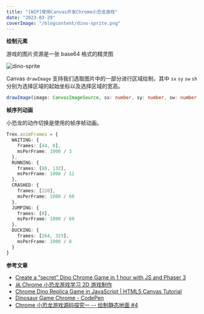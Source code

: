 ```yaml
---
title: "[WIP]使用Canvas开发Chrome小恐龙游戏"
date: "2023-03-29"
coverImage: "/blogcontent/dino-sprite.png"
---
```


**绘制元素**

游戏的图片资源是一张 base64 格式的精灵图

![dino-sprite](/blogcontent/dino-sprite.png)

Canvas `drawImage` 支持我们选取图片中的一部分进行区域绘制，其中 `sx` `sy` `sw` `sh` 分别为选择区域的起始坐标以及选择区域的宽高。

```ts
drawImage(image: CanvasImageSource, sx: number, sy: number, sw: number, sh: number, dx: number, dy: number, dw: number, dh: number): void
```

**帧序列动画**

小恐龙的动作切换是使用的帧序帧动画。

```ts
Trex.animFrames = {
  WAITING: {
    frames: [44, 0],
    msPerFrame: 1000 / 3
  },
  RUNNING: {
    frames: [88, 132],
    msPerFrame: 1000 / 12
  },
  CRASHED: {
    frames: [220],
    msPerFrame: 1000 / 60
  },
  JUMPING: {
    frames: [0],
    msPerFrame: 1000 / 60
  },
  DUCKING: {
    frames: [264, 323],
    msPerFrame: 1000 / 8
  }
}
```

**参考文章**

- [Create a “secret” Dino Chrome Game in 1 hour with JS and Phaser 3](https://codeburst.io/create-a-secret-dino-chrome-game-in-1-hour-with-js-and-phaser-3-2caebb1abe2a)
- [从 Chrome 小恐龙游戏学习 2D 游戏制作](https://cloud.tencent.com/developer/article/1735228)
- [Chrome Dino Replica Game in JavaScript | HTML5 Canvas Tutorial](https://morioh.com/p/683df3b011b7)
- [Dinosaur Game Chrome - CodePen](https://codepen.io/MysticReborn/pen/rygqao)
- [Chrome 小恐龙游戏源码探究一 -- 绘制静态地面 #4](https://github.com/liuyib/blog/issues/4)

